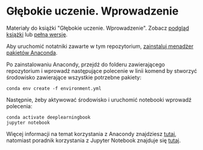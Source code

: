 # Głębokie uczenie. Wprowadzenie

Materiały do książki "Głębokie uczenie. Wprowadzenie". Zobacz [podgląd książki](http://ww2.ii.uj.edu.pl/~smieja/publications/short.pdf) lub [pełną wersję](https://helion.pl/ksiazki/glebokie-uczenie-wprowadzenie-jacek-tabor-marek-smieja-lukasz-struski-przemys,glucze.htm#format/d).

Aby uruchomić notatniki zawarte w tym repozytorium, [zainstaluj menadżer pakietów Anaconda](https://docs.anaconda.com/anaconda/install/).

Po zainstalowaniu Anacondy, przejdź do folderu zawierającego repozytorium i wprowadź następujące polecenie w linii komend by stworzyć środowisko zawierające wszystkie potrzebne pakiety:

```
conda env create -f environment.yml
```

Następnie, żeby aktywować środowisko i uruchomić notebooki wprowadź polecenia:
```
conda activate deeplearningbook
jupyter notebook
```

Więcej informacji na temat korzystania z Anacondy znajdziesz [tutaj](https://docs.conda.io/projects/conda/en/latest/user-guide/getting-started.html), natomiast poradnik korzystania z Jupyter Notebook znajduje się [tutaj](https://docs.jupyter.org/en/latest/running.html).
